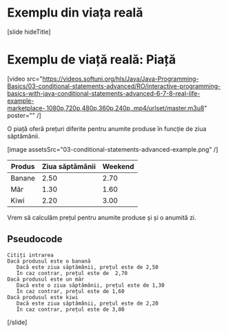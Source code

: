 # Exemplu din viața reală

[slide hideTitle]
# Exemplu de viață reală: Piață

[video src="https://videos.softuni.org/hls/Java/Java-Programming-Basics/03-conditional-statements-advanced/RO/interactive-programming-basics-with-java-conditional-statements-advanced-6-7-8-real-life-example-marketplace-,1080p,720p,480p,360p,240p,.mp4/urlset/master.m3u8" poster="" /]

O piață oferă prețuri diferite pentru anumite produse în funcție de ziua săptămânii.

[image assetsSrc="03-conditional-statements-advanced-example.png" /]

| **Produs** | **Ziua săptămânii** | **Weekend** | 
|---|---|---|
|Banane|2.50|2.70|
|Măr|1.30|1.60|
|Kiwi|2.20|3.00|

Vrem să calculăm prețul pentru anumite produse și și o anumită zi.

## Pseudocode

```
Citiți intrarea
Dacă produsul este o banană
   Dacă este ziua săptămânii, prețul este de 2,50
   În caz contrar, prețul este de  2,70
Dacă produsul este un măr
   Dacă este o ziua săptămânii, prețul este de 1,30
   În caz contrar, prețul este de 1,60
Dacă produsul este kiwi
   Dacă este ziua săptămânii, prețul este de 2,20
   În caz contrar, prețul este de 3,00
``` 
[/slide]